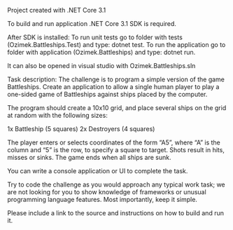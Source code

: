 Project created with .NET Core 3.1

To build and run application .NET Core 3.1 SDK is required.

After SDK is installed:
To run unit tests go to folder with tests (Ozimek.Battleships.Test) and type: dotnet test.
To run the application go to folder with application (Ozimek.Battleships) and type: dotnet run.

It can also be opened in visual studio with Ozimek.Battleships.sln

Task description:
The challenge is to program a simple version of the game Battleships.
Create an application to allow a single human player to play a one-sided game of Battleships against ships placed by the computer.

The program should create a 10x10 grid, and place several ships on the grid at random with the following sizes:

1x Battleship (5 squares)
2x Destroyers (4 squares)

The player enters or selects coordinates of the form “A5”, where “A” is the column and “5” is the row, to specify a square to target.
Shots result in hits, misses or sinks.
The game ends when all ships are sunk.

You can write a console application or UI to complete the task.

Try to code the challenge as you would approach any typical work task;
we are not looking for you to show knowledge of frameworks or unusual programming language features.
Most importantly, keep it simple.

Please include a link to the source and instructions on how to build and run it.

